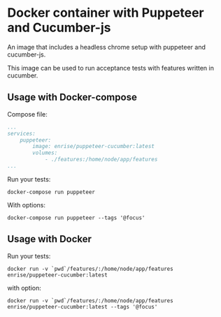 # Docker container with Puppeteer and Cucumber-js

An image that includes a headless chrome setup with puppeteer and cucumber-js.

This image can be used to run acceptance tests with features written in cucumber.

## Usage with Docker-compose

Compose file:

```yml
...
services:
    puppeteer:
        image: enrise/puppeteer-cucumber:latest
        volumes:
            - ./features:/home/node/app/features
...
```

Run your tests:

`docker-compose run puppeteer`

With options:

`docker-compose run puppeteer --tags '@focus'`

## Usage with Docker

Run your tests:

``docker run -v `pwd`/features/:/home/node/app/features enrise/puppeteer-cucumber:latest``

with option:

``docker run -v `pwd`/features/:/home/node/app/features enrise/puppeteer-cucumber:latest --tags '@focus'``
